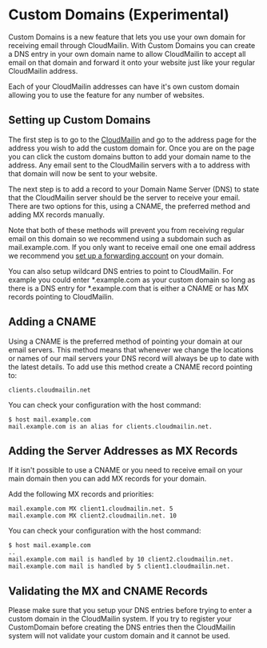 # Custom Domains (Experimental)
Custom Domains is a new feature that lets you use your own domain for receiving email through CloudMailin.
With Custom Domains you can create a DNS entry in your own domain name to allow CloudMailin to accept all email on that domain and forward it onto your website just like your regular CloudMailin address.

Each of your CloudMailin addresses can have it's own custom domain allowing you to use the feature for any number of websites.

## Setting up Custom Domains
The first step is to go to the [CloudMailin](http://cloudmailin.com) and go to the address page for the address you wish to add the custom domain for. Once you are on the page you can click the custom domains button to add your domain name to the address. Any email sent to the CloudMailin servers with a to address with that domain will now be sent to your website.

The next step is to add a record to your Domain Name Server (DNS) to state that the CloudMailin server should be the server to receive your email. There are two options for this, using a CNAME, the preferred method and adding MX records manually.

Note that both of these methods will prevent you from receiving regular email on this domain so we recommend using a subdomain such as mail.example.com. If you only want to receive email one one email address we recommend you [set up a forwarding account](forwarding) on your domain.

You can also setup wildcard DNS entries to point to CloudMailin. For example you could enter \*.example.com as your custom domain so long as there is a DNS entry for \*.example.com that is either a CNAME or has MX records pointing to CloudMailin.

## Adding a CNAME
Using a CNAME is the preferred method of pointing your domain at our email servers. This method means that whenever we change the locations or names of our mail servers your DNS record will always be up to date with the latest details. To add use this method create a CNAME record pointing to:

    clients.cloudmailin.net
    
You can check your configuration with the host command:
    
    $ host mail.example.com
    mail.example.com is an alias for clients.cloudmailin.net.

## Adding the Server Addresses as MX Records
If it isn't possible to use a CNAME or you need to receive email on your main domain then you can add MX records for your domain.

Add the following MX records and priorities:

    mail.example.com MX client1.cloudmailin.net. 5
    mail.example.com MX client2.cloudmailin.net. 10
    
You can check your configuration with the host command:
    
    $ host mail.example.com
    ..
    mail.example.com mail is handled by 10 client2.cloudmailin.net.
    mail.example.com mail is handled by 5 client1.cloudmailin.net.

## Validating the MX and CNAME Records
Please make sure that you setup your DNS entries before trying to enter a custom domain in the CloudMailin system. If you try to register your CustomDomain before creating the DNS entries then the CloudMailin system will not validate your custom domain and it cannot be used.

